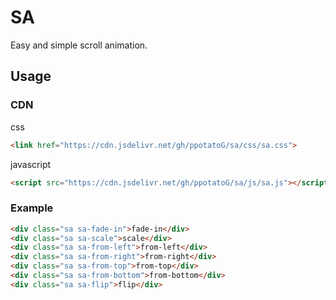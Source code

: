 # SA

Easy and simple scroll animation.


## Usage

### CDN

css
```html
<link href="https://cdn.jsdelivr.net/gh/ppotatoG/sa/css/sa.css">
```

javascript
```html
<script src="https://cdn.jsdelivr.net/gh/ppotatoG/sa/js/sa.js"></script>
```

### Example
```html
<div class="sa sa-fade-in">fade-in</div>
<div class="sa sa-scale">scale</div>
<div class="sa sa-from-left">from-left</div>
<div class="sa sa-from-right">from-right</div>
<div class="sa sa-from-top">from-top</div>
<div class="sa sa-from-bottom">from-bottom</div>
<div class="sa sa-flip">flip</div>
```